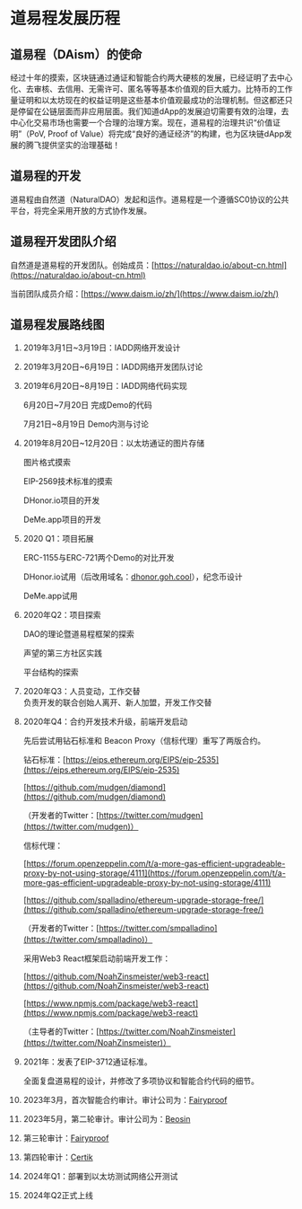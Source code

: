 # 道易程发展历程

## 道易程（DAism）的使命

经过十年的摸索，区块链通过通证和智能合约两大硬核的发展，已经证明了去中心化、去审核、去信用、无需许可、匿名等等基本价值观的巨大威力。比特币的工作量证明和以太坊现在的权益证明是这些基本价值观最成功的治理机制。但这都还只是停留在公链层面而非应用层面。我们知道dApp的发展迫切需要有效的治理，去中心化交易市场也需要一个合理的治理方案。现在，道易程的治理共识“价值证明”（PoV, Proof of Value）将完成“良好的通证经济”的构建，也为区块链dApp发展的腾飞提供坚实的治理基础！

## 道易程的开发

道易程由自然道（NaturalDAO）发起和运作。道易程是一个遵循SC0协议的公共平台，将完全采用开放的方式协作发展。&#x20;

## 道易程开发团队介绍

自然道是道易程的开发团队。创始成员：[https://naturaldao.io/about-cn.html](https://naturaldao.io/about-cn.html)

当前团队成员介绍：[https://www.daism.io/zh/](https://www.daism.io/zh/)

## 道易程发展路线图

1. 2019年3月1日\~3月19日：IADD网络开发设计
2. 2019年3月20日\~6月19日：IADD网络开发团队讨论
3.  2019年6月20日\~8月19日：IADD网络代码实现

    6月20日\~7月20日 完成Demo的代码

    7月21日\~8月19日 Demo内测与讨论
4.  2019年8月20日\~12月20日：以太坊通证的图片存储

    图片格式摸索

    EIP-2569技术标准的摸索

    DHonor.io项目的开发

    DeMe.app项目的开发
5.  2020 Q1：项目拓展

    ERC-1155与ERC-721两个Demo的对比开发

    DHonor.io试用（后改用域名：[dhonor.goh.cool](http://dhonor.goh.cool/)），纪念币设计

    DeMe.app试用
6.  2020年Q2：项目探索

    DAO的理论暨道易程框架的探索

    声望的第三方社区实践

    平台结构的探索
7. 2020年Q3：人员变动，工作交替\
   负责开发的联合创始人离开、新人加盟，开发工作交替
8.  2020年Q4：合约开发技术升级，前端开发启动

    先后尝试用钻石标准和 Beacon Proxy（信标代理）重写了两版合约。

    钻石标准：[https://eips.ethereum.org/EIPS/eip-2535](https://eips.ethereum.org/EIPS/eip-2535)

    [https://github.com/mudgen/diamond](https://github.com/mudgen/diamond)

    （开发者的Twitter：[https://twitter.com/mudgen](https://twitter.com/mudgen)）

    信标代理：

    [https://forum.openzeppelin.com/t/a-more-gas-efficient-upgradeable-proxy-by-not-using-storage/4111](https://forum.openzeppelin.com/t/a-more-gas-efficient-upgradeable-proxy-by-not-using-storage/4111)

    [https://github.com/spalladino/ethereum-upgrade-storage-free/](https://github.com/spalladino/ethereum-upgrade-storage-free/)

    （开发者的Twitter：[https://twitter.com/smpalladino](https://twitter.com/smpalladino)）

    采用Web3 React框架启动前端开发工作：

    [https://github.com/NoahZinsmeister/web3-react](https://github.com/NoahZinsmeister/web3-react)

    [https://www.npmjs.com/package/web3-react](https://www.npmjs.com/package/web3-react)

    （主导者的Twitter：[https://twitter.com/NoahZinsmeister](https://twitter.com/NoahZinsmeister)）
9.  2021年：发表了EIP-3712通证标准。

    全面复盘道易程的设计，并修改了多项协议和智能合约代码的细节。
10. 2023年3月，首次智能合约审计。审计公司为：[Fairyproof](https://www.fairyproof.com/)
11. 2023年5月，第二轮审计。审计公司为：[Beosin](https://beosin.com/)
12. 第三轮审计：[Fairyproof](https://www.fairyproof.com/)
13. 第四轮审计：[Certik](https://www.certik.com/)
14. 2024年Q1：部署到以太坊测试网络公开测试
15. 2024年Q2正式上线

